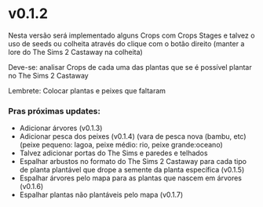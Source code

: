 # v0.1.2
Nesta versão será implementado alguns Crops com Crops Stages e talvez o uso de seeds ou colheita através do clique com o botão direito (manter a lore do The Sims 2 Castaway na colheita)

Deve-se: analisar Crops de cada uma das plantas que se é possível plantar no The Sims 2 Castaway

Lembrete: Colocar plantas e peixes que faltaram

### Pras próximas updates:
- Adicionar árvores (v0.1.3)
- Adicionar pesca dos peixes (v0.1.4) (vara de pesca nova (bambu, etc) (peixe pequeno: lagoa, peixe médio: rio, peixe grande:oceano)
- Talvez adicionar portas do The Sims e paredes e telhados
- Espalhar arbustos no formato do The Sims 2 Castaway para cada tipo de planta plantável que drope a semente da planta específica (v0.1.5)
- Espalhar árvores pelo mapa para as plantas que nascem em árvores (v0.1.6)
- Espalhar plantas não plantáveis pelo mapa (v0.1.7)
